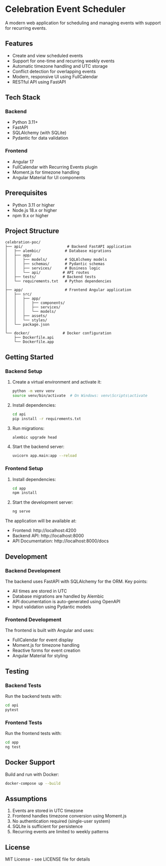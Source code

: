 # Celebration Event Scheduler

A modern web application for scheduling and managing events with support for recurring events.

## Features

- Create and view scheduled events
- Support for one-time and recurring weekly events
- Automatic timezone handling and UTC storage
- Conflict detection for overlapping events
- Modern, responsive UI using FullCalendar
- RESTful API using FastAPI

## Tech Stack

### Backend
- Python 3.11+
- FastAPI
- SQLAlchemy (with SQLite)
- Pydantic for data validation

### Frontend
- Angular 17
- FullCalendar with Recurring Events plugin
- Moment.js for timezone handling
- Angular Material for UI components

## Prerequisites

- Python 3.11 or higher
- Node.js 18.x or higher
- npm 9.x or higher

## Project Structure

```
celebration-poc/
├── api/                    # Backend FastAPI application
│   ├── alembic/           # Database migrations
│   ├── app/
│   │   ├── models/        # SQLAlchemy models
│   │   ├── schemas/       # Pydantic schemas
│   │   ├── services/      # Business logic
│   │   └── api/          # API routes
│   ├── tests/            # Backend tests
│   └── requirements.txt   # Python dependencies
│
├── app/                   # Frontend Angular application
│   ├── src/
│   │   ├── app/
│   │   │   ├── components/
│   │   │   ├── services/
│   │   │   └── models/
│   │   ├── assets/
│   │   └── styles/
│   └── package.json
│
└── docker/               # Docker configuration
    ├── Dockerfile.api
    └── Dockerfile.app
```

## Getting Started

### Backend Setup

1. Create a virtual environment and activate it:
   ```bash
   python -m venv venv
   source venv/bin/activate  # On Windows: venv\Scripts\activate
   ```

2. Install dependencies:
   ```bash
   cd api
   pip install -r requirements.txt
   ```

3. Run migrations:
   ```bash
   alembic upgrade head
   ```

4. Start the backend server:
   ```bash
   uvicorn app.main:app --reload
   ```

### Frontend Setup

1. Install dependencies:
   ```bash
   cd app
   npm install
   ```

2. Start the development server:
   ```bash
   ng serve
   ```

The application will be available at:
- Frontend: http://localhost:4200
- Backend API: http://localhost:8000
- API Documentation: http://localhost:8000/docs

## Development

### Backend Development

The backend uses FastAPI with SQLAlchemy for the ORM. Key points:

- All times are stored in UTC
- Database migrations are handled by Alembic
- API documentation is auto-generated using OpenAPI
- Input validation using Pydantic models

### Frontend Development

The frontend is built with Angular and uses:

- FullCalendar for event display
- Moment.js for timezone handling
- Reactive forms for event creation
- Angular Material for styling

## Testing

### Backend Tests

Run the backend tests with:
```bash
cd api
pytest
```

### Frontend Tests

Run the frontend tests with:
```bash
cd app
ng test
```

## Docker Support

Build and run with Docker:

```bash
docker-compose up --build
```

## Assumptions

1. Events are stored in UTC timezone
2. Frontend handles timezone conversion using Moment.js
3. No authentication required (single-user system)
4. SQLite is sufficient for persistence
5. Recurring events are limited to weekly patterns

## License

MIT License - see LICENSE file for details
